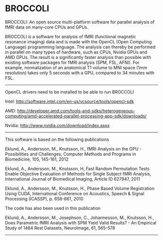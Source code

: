BROCCOLI
========

BROCCOLI: An open source multi-platform software for parallel analysis of fMRI data on many-core CPUs and GPUs.

BROCCOLI is a software for analysis of fMRI (functional magnetic resonance imaging) data and is made with the OpenCL (Open Computing Language) programming language. The 
analysis can thereby be performed in parallel on many types of hardware, such as CPUs, Nvidia GPUs and AMD GPUs. The result is
a significantly faster analysis than possible with existing software packages for fMRI analysis (SPM, FSL, AFNI). For example,
normalization of an anatomical T1 volume to MNI space (1mm resolution) takes only 5 seconds with a GPU, compared to 34
minutes with FSL.

--------------------------------------------------------------------

OpenCL drivers need to be installed to be able to run BROCCOLI

Intel: http://software.intel.com/en-us/vcsource/tools/opencl-sdk

AMD: http://developer.amd.com/tools-and-sdks/heterogeneous-computing/amd-accelerated-parallel-processing-app-sdk/downloads/

Nvidia: http://www.nvidia.com/download/index.aspx

--------------------------------------------------------------------

This software is based on the following publications

Eklund, A., Andersson, M., Knutsson, H., fMRI Analysis on the GPU - Possibilities and Challenges, Computer Methods and Programs in Biomedicine, 105, 145-161, 2012

Eklund, A., Andersson, M., Knutsson, H, Fast Random Permutation Tests Enable Objective Evaluation of Methods for Single Subject fMRI Analysis, 
International Journal of Biomedical Imaging, Article ID 627947, 2011

Eklund, A., Andersson, M., Knutsson, H., Phase Based Volume Registration Using CUDA, International Conference on Acoustics, Speech & Signal Processing (ICASSP), p. 658-661, 2010

The code has also been used in this publication

Eklund, A., Andersson, M., Josephson, C., Johannesson, M., Knutsson, H., Does Parametric fMRI Analysis with SPM Yield Valid Results? - 
An Empirical Study of 1484 Rest Datasets, NeuroImage, 61, 565-578

--------------------------------------------------------------------


